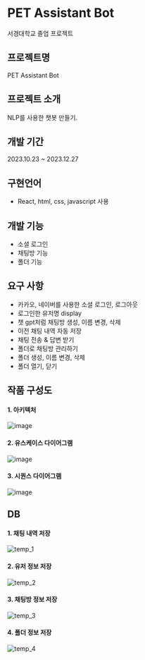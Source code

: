 # PET Assistant Bot
서경대학교 졸업 프로젝트

## 프로젝트명
PET Assistant Bot

## 프로젝트 소개
NLP를 사용한 챗봇 만들기.

## 개발 기간
2023.10.23 ~ 2023.12.27

## 구현언어
- React, html, css, javascript 사용
 
## 개발 기능
- 소셜 로그인
- 채팅방 기능
- 폴더 기능
        
## 요구 사항
- 카카오, 네이버를 사용한 소셜 로그인, 로그아웃
- 로그인한 유저명 display
- 챗 gpt처럼 채팅방 생성, 이름 변경, 삭제
- 이전 채팅 내역 자동 저장
- 채팅 전송 & 답변 받기
- 폴더로 채팅방 관리하기
- 폴더 생성, 이름 변경, 삭제
- 폴더 열기, 닫기

                                      
## 작품 구성도
#### 1. 아키텍처
![image](https://github.com/LaiTial/Chat/assets/39575609/31af78f4-edd0-4ca0-a3b5-29a570b673c7)

#### 2. 유스케이스 다이어그램
![image](https://github.com/LaiTial/Chat/assets/39575609/4cb80c6d-0697-4bd1-8896-0c5cf69058cc)

#### 3. 시퀀스 다이어그램
![image](https://github.com/LaiTial/Chat/assets/39575609/9f99d684-9d58-45fd-94e7-1adbe7a88cc4)

## DB
#### 1. 채팅 내역 저장
![temp_1](https://github.com/LaiTial/Chat/assets/39575609/2d7c88b9-582a-4237-88ff-70b44a49fe01)
                                     
#### 2. 유저 정보 저장
![temp_2](https://github.com/LaiTial/Chat/assets/39575609/a111e790-4c08-4fda-8d72-8d29d16bd2e5)
                                  
#### 3. 채팅방 정보 저장
![temp_3](https://github.com/LaiTial/Chat/assets/39575609/e29164ca-78fa-4514-8370-c02a2d348103)
                              
#### 4. 폴더 정보 저장
![temp_4](https://github.com/LaiTial/Chat/assets/39575609/ae4c231d-d873-4359-bb8d-f4298411d2eb)
                   








